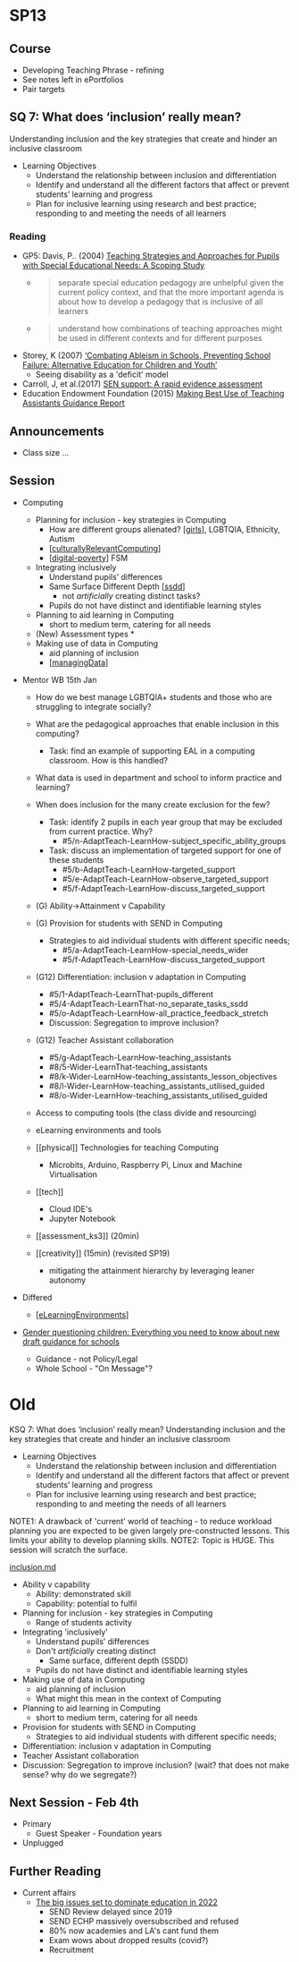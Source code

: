 SP13
====

Course
------

* Developing Teaching Phrase - refining
* See notes left in ePortfolios
* Pair targets


SQ 7: What does ‘inclusion’ really mean?
-----------------------------------------

Understanding inclusion and the key strategies that create and hinder an inclusive classroom

* Learning Objectives
    * Understand the relationship between inclusion and differentiation
    * Identify and understand all the different factors that affect or prevent students’ learning and progress
    * Plan for inclusive learning using research and best practice; responding to and meeting the needs of all learners

### Reading
* GP5: Davis, P.. (2004) [Teaching Strategies and Approaches for Pupils with Special Educational Needs: A Scoping Study](http://dera.ioe.ac.uk/id/eprint/6059)
    * > separate special education pedagogy are unhelpful given the current policy context, and that the more important agenda is about how to develop a pedagogy that is inclusive of all learners
    * > understand how combinations of teaching approaches might be used in different contexts and for different purposes
* Storey, K (2007) [‘Combating Ableism in Schools, Preventing School Failure: Alternative Education for Children and Youth’](https://doi.org/10.3200/PSFL.52.1.56-58)
    * Seeing disability as a 'deficit' model
* Carroll, J, et al.(2017) [SEN support: A rapid evidence assessment](https://assets.publishing.service.gov.uk/government/uploads/system/uploads/attachment_data/file/628630/DfE_SEN_Support_REA_Report.pdf)
* Education Endowment Foundation (2015) [Making Best Use of Teaching Assistants Guidance Report](https://educationendowmentfoundation.org.uk/education-evidence/guidance-reports/teaching-assistants)




Announcements
-------------

* Class size ...

Session
-------

* Computing
    * Planning for inclusion - key strategies in Computing
        * How are different groups alienated? [[girls]], LGBTQIA, Ethnicity, Autism
        * [[culturallyRelevantComputing]]
        * [[digital-poverty]] FSM
    * Integrating inclusively
        * Understand pupils’ differences
        * Same Surface Different Depth [[ssdd]] 
            * not _artificially_ creating distinct tasks?
        * Pupils do not have distinct and identifiable learning styles
    * Planning to aid learning in Computing
        * short to medium term, catering for all needs
    * (New) Assessment types
        * 
    * Making use of data in Computing
        * aid planning of inclusion
        * [[managingData]]
* Mentor WB 15th Jan
    * How do we best manage LGBTQIA+ students and those who are struggling to integrate socially? 
    * What are the pedagogical approaches that enable inclusion in this computing?
        * Task: find an example of supporting EAL in a computing classroom. How is this handled?
    * What data is used in department and school to inform practice and learning?
    * When does inclusion for the many create exclusion for the few?
        * Task: identify 2 pupils in each year group that may be excluded from current practice. Why?
            * #5/n-AdaptTeach-LearnHow-subject_specific_ability_groups
        * Task: discuss an implementation of targeted support for one of these students
            * #5/b-AdaptTeach-LearnHow-targeted_support
            * #5/e-AdaptTeach-LearnHow-observe_targeted_support
            * #5/f-AdaptTeach-LearnHow-discuss_targeted_support




    * (G) Ability->Attainment v Capability 
    * (G) Provision for students with SEND in Computing
        * Strategies to aid individual students with different specific needs;
            * #5/a-AdaptTeach-LearnHow-special_needs_wider
            * #5/f-AdaptTeach-LearnHow-discuss_targeted_support
    * (G12) Differentiation: inclusion v adaptation in Computing
        * #5/1-AdaptTeach-LearnThat-pupils_different
        * #5/4-AdaptTeach-LearnThat-no_separate_tasks_ssdd
        * #5/o-AdaptTeach-LearnHow-all_practice_feedback_stretch
        * Discussion: Segregation to improve inclusion?
    * (G12) Teacher Assistant collaboration
        * #5/g-AdaptTeach-LearnHow-teaching_assistants
        * #8/5-Wider-LearnThat-teaching_assistants
        * #8/k-Wider-LearnHow-teaching_assistants_lesson_objectives
        * #8/l-Wider-LearnHow-teaching_assistants_utilised_guided
        * #8/o-Wider-LearnHow-teaching_assistants_utilised_guided
    * Access to computing tools (the class divide and resourcing)



    * eLearning environments and tools
    * [[physical]] Technologies for teaching Computing
        * Microbits, Arduino, Raspberry Pi, Linux and Machine Virtualisation
    * [[tech]]
        * Cloud IDE's
        * Jupyter Notebook
    * [[assessment_ks3]] (20min)
    * [[creativity]] (15min) (revisited SP19)
        * mitigating the attainment hierarchy by leveraging leaner autonomy
* Differed
    * [[eLearningEnvironments]]



* [Gender questioning children: Everything you need to know about new draft guidance for schools](https://educationhub.blog.gov.uk/2023/12/19/gender-questioning-children-guidance-schools-colleges/)
    * Guidance - not Policy/Legal
    * Whole School - "On Message"?




Old
===

KSQ 7: What does ‘inclusion’ really mean?
Understanding inclusion and the key strategies that create and hinder an inclusive classroom
* Learning Objectives
    * Understand the relationship between inclusion and differentiation
    * Identify and understand all the different factors that affect or prevent students’ learning and progress
    * Plan for inclusive learning using research and best practice; responding to and meeting the needs of all learners

NOTE1: A drawback of 'current' world of teaching - to reduce workload planning you are expected to be given largely pre-constructed lessons. This limits your ability to develop planning skills.
NOTE2: Topic is HUGE. This session will scratch the surface.

[inclusion.md](./inclusion.md)

* Ability v capability
    * Ability: demonstrated skill
    * Capability: potential to fulfil
* Planning for inclusion - key strategies in Computing
    * Range of students activity
* Integrating 'inclusively'
    * Understand pupils’ differences
    * Don't _artificially_ creating distinct
        * Same surface, different depth (SSDD)
    * Pupils do not have distinct and identifiable learning styles
* Making use of data in Computing
    * aid planning of inclusion
    * What might this mean in the context of Computing
* Planning to aid learning in Computing
    * short to medium term, catering for all needs
* Provision for students with SEND in Computing
    * Strategies to aid individual students with different specific needs;
* Differentiation: inclusion v adaptation in Computing
* Teacher Assistant collaboration
* Discussion: Segregation to improve inclusion? (wait? that does not make sense? why do we segregate?)


Next Session - Feb 4th
------------

* Primary
    * Guest Speaker - Foundation years
* Unplugged


Further Reading
---------------

* Current affairs
    * [The big issues set to dominate education in 2022](https://www.tes.com/magazine/analysis/general/big-issues-set-dominate-education-2022)
        * SEND Review delayed since 2019
        * SEND ECHP massively oversubscribed and refused
        * 80% now academies and LA's cant fund them
        * Exam wows about dropped results (covid?)
        * Recruitment


[//begin]: # "Autogenerated link references for markdown compatibility"
[girls]: girls.md "Girls in Computing"
[culturallyRelevantComputing]: culturallyRelevantComputing.md "Culturally Relevant Computing"
[digital-poverty]: digital-poverty.md "digital-poverty"
[ssdd]: ssdd.md "Same Surface - Different Depth"
[managingData]: managingData.md "Managing Data"
[eLearningEnvironments]: eLearningEnvironments.md "eLearning Environments"
[//end]: # "Autogenerated link references"